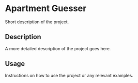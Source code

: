 # Apartment Guesser

Short description of the project.

## Description

A more detailed description of the project goes here.

## Usage

Instructions on how to use the project or any relevant examples.
